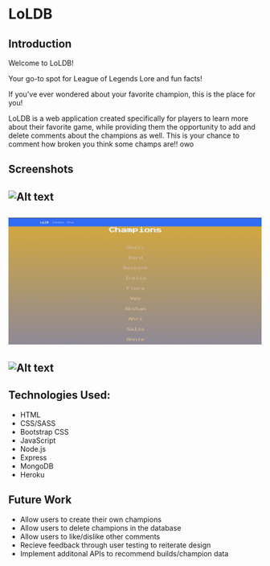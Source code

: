 # LoLDB
## Introduction
Welcome to LoLDB! 

Your go-to spot for League of Legends Lore and fun facts!

If you've ever wondered about your favorite champion, this is the place for you!

LoLDB is a web application created specifically for players to learn more about their favorite game, while providing them the opportunity to add and delete comments about the champions as well. This is your chance to comment how broken you think some champs are!! owo


## Screenshots

![Alt text](https://github.com/stanley-balakai/LoLDB/blob/master/public/images/Screen%20Shot%202022-03-18%20at%204.35.36%20AM.png)
---
![Alt text](https://github.com/stanley-balakai/LoLDB/blob/master/public/images/Screen%20Shot%202022-03-18%20at%204.35.50%20AM.png)
---
![Alt text](https://github.com/stanley-balakai/LoLDB/blob/master/public/images/Screen%20Shot%202022-03-18%20at%204.36.18%20AM.png)
---


## Technologies Used:

- HTML
- CSS/SASS
- Bootstrap CSS
- JavaScript
- Node.js
- Express
- MongoDB
- Heroku

## Future Work

- Allow users to create their own champions
- Allow users to delete champions in the database
- Allow users to like/dislike other comments 
- Recieve feedback through user testing to reiterate design
- Implement additonal APIs to recommend builds/champion data
